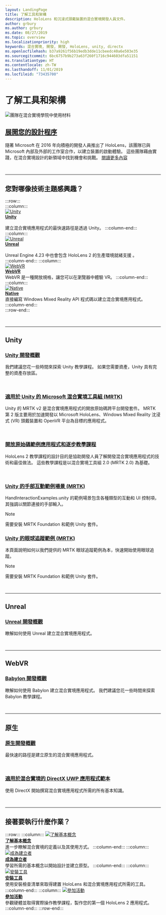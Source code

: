 ```yaml
---
layout: LandingPage
title: 了解工具和架構
description: HoloLens 和沉浸式頭戴裝置的混合實境開發人員文件。
author: grbury
ms.author: grbury
ms.date: 08/27/2019
ms.topic: overview
ms.localizationpriority: high
keywords: 混合實境, 開發, 開發, HoloLens, unity, directx
ms.openlocfilehash: b37a9261f56b19edb3dde11cbeedc40a6e503e35
ms.sourcegitcommit: 6bc6757b9b273a63f260f1716c944603dfa51151
ms.translationtype: HT
ms.contentlocale: zh-TW
ms.lasthandoff: 11/01/2019
ms.locfileid: "73435700"
---
```

# <a name="learn-the-tools-and-architecture"></a>了解工具和架構


![團隊在混合實境學院中使用材料](images/Development_Hero.png)

## <a name="expand-your-design-processcase-study-expanding-the-design-process-for-mixed-realitymd"></a>[展開您的設計程序](case-study-expanding-the-design-process-for-mixed-reality.md)

隨著 Microsoft 在 2016 年向積極的開發人員推出了 HoloLens，該團隊已與 Microsoft 內部及外部的工作室合作，以建立裝置的啟動體驗。 這些團隊藉由實踐，在混合實境設計的新領域中找到機會和挑戰。 [閱讀更多內容](case-study-expanding-the-design-process-for-mixed-reality.md)


<br>

---


## <a name="what-technology-path-are-you-interested-in"></a>您對哪像技術主題感興趣？ 


:::row:::   
    :::column:::    
       [![Unity](images/unity_logo.png)](development.md#unity)<br>
        **[Unity](development.md#unity)**<br>   
        建立混合實境應用程式的最快速路徑是透過 Unity。 
    :::column-end:::    
    :::column:::    
        [![Unreal](images/Unreal_logo.png)](development.md#unreal)<br>
         **[Unreal](development.md#unreal)**<br>    
        Unreal Engine 4.23 中也會包含 HoloLens 2 的生產環境就緒支援 。    
    :::column-end:::
    :::column:::    
        [![WebVR](images/WebVR_logo.png)](development.md#webvr)<br>
        **[WebVR](development.md#webvr)**<br>
        WebVR 是一種開放規格，讓您可以在瀏覽器中體驗 VR。 
    :::column-end:::        
    :::column:::    
        [![Native](images/VisualStudio-small_logo.png)](development.md#native)<br>
        **[Native](development.md#native)**<br> 
        直接編寫 Windows Mixed Reality API 程式碼以建立混合實境應用程式。 
    :::column-end:::    
:::row-end:::

<br>

---

## <a name="unity"></a>Unity


### <a name="unity-development-overviewunity-development-overviewmd"></a>[Unity 開發概觀](unity-development-overview.md)
我們建議您花一些時間來探索 Unity 教學課程。 如果您需要資產，Unity 具有完整的資產存放區。 

<br>

### <a name="microsofts-mixed-reality-toolkit-mrtk-for-unitymrtk-getting-startedmd"></a>[適用於 Unity 的 Microsoft 混合實境工具組 (MRTK)](mrtk-getting-started.md)
Unity 的 MRTK v2 是混合實境應用程式的開放原始碼跨平台開發套件。 MRTK 第 2 版主要用於加速開發以 Microsoft HoloLens、Windows Mixed Reality 沈浸式 (VR) 頭戴裝置和 OpenVR 平台為目標的應用程式。

<br>

### <a name="open-source-sample-apps-and-step-by-step-tutorialstutorialsmd"></a>[開放原始碼範例應用程式和逐步教學課程](tutorials.md)
HoloLens 2 教學課程的設計目的是協助開發人員了解開發混合實境應用程式的技術和最佳做法。 這些教學課程是以混合實境工具組 2.0 (MRTK 2.0) 為基礎。

<br>

### <a name="hand-interaction-examples-scene-mrtk-for-unityhttpsmicrosoftgithubiomixedrealitytoolkit-unitydocumentationgettingstartedwiththemrtkhtmlopen-and-run-the-handinteractionexamples-scene-in-editor"></a>[Unity 的手部互動範例場景 (MRTK)](https://microsoft.github.io/MixedRealityToolkit-Unity/Documentation/GettingStartedWithTheMRTK.html#open-and-run-the-handinteractionexamples-scene-in-editor)
HandInteractionExamples.unity 的範例場景包含各種類型的互動和 UI 控制項，其強調以關節連接的手部輸入。
>[!NOTE]
>需要安裝 MRTK Foundation 和範例 Unity 套件。

### <a name="eye-tracking-examples-mrtk-for-unityhttpsmicrosoftgithubiomixedrealitytoolkit-unitydocumentationeyetrackingeyetracking_examplesoverviewhtml"></a>[Unity 的眼球追蹤範例 (MRTK)](https://microsoft.github.io/MixedRealityToolkit-Unity/Documentation/EyeTracking/EyeTracking_ExamplesOverview.html)
本頁面說明如何以我們提供的 MRTK 眼球追蹤範例為本，快速開始使用眼球追蹤。
>[!NOTE]
>需要安裝 MRTK Foundation 和範例 Unity 套件。

<br>

---

## <a name="unreal"></a>Unreal

### <a name="unreal-development-overviewunreal-development-overviewmd"></a>[Unreal 開發概觀](unreal-development-overview.md)
瞭解如何使用 Unreal 建立混合實境應用程式。

<br>

---

## <a name="webvr"></a>WebVR    

### <a name="babylon-development-overviewhttpsdocbabylonjscom"></a>[Babylon 開發概觀](https://doc.babylonjs.com/)  
瞭解如何使用 Babylon 建立混合實境應用程式。 我們建議您花一些時間來探索 Babylon 教學課程。

<br>

---

## <a name="native"></a>原生


### <a name="native-development-overviewdirectx-development-overviewmd"></a>[原生開發概觀](directx-development-overview.md)
最快速的路徑是建立原生的混合實境應用程式。

<br>

### <a name="directx-uwp-app-templates-for-mixed-realityhttpsmarketplacevisualstudiocomitemsitemnamewindowsmixedrealityteamwindowsmixedrealityapptemplatesvsix"></a>[適用於混合實境的 DirectX UWP 應用程式範本](https://marketplace.visualstudio.com/items?itemName=WindowsMixedRealityteam.WindowsMixedRealityAppTemplatesVSIX)
使用 DirectX 開始撰寫混合實境應用程式所需的所有基本知識。

<br>

---


## <a name="what-would-you-like-to-do-next"></a>接著要執行什麼作業？


:::row:::
    :::column:::
       [![了解基本概念](images/icon-lightbulb.jpg)](index.md#understand-the-basics)<br>
        **[了解基本概念](index.md#understand-the-basics)**<br>
        進一步瞭解混合實境的定義以及其使用方式。
    :::column-end:::
    :::column:::
        [![成為建立者](images/icon-design.jpg)](design.md)<br>
         **[成為建立者](design.md)**<br>
        學習所需的基本概念以開始設計並建立原型。
    :::column-end:::
    :::column:::
        [![安裝工具](images/icon-developer.jpg)](install-the-tools.md)<br>
         **[安裝工具](install-the-tools.md)**<br>
        使用安裝檢查清單來取得建置 HoloLens 和混合實境應用程式所需的工具。
    :::column-end:::
    :::column:::
        [![參加活動](images/icon-calendar.jpg)](sf-academy-events.md)<br>
         **[參加活動](sf-academy-events.md)**<br>
        參觀硬體並取得實際操作教學課程，製作您的第一個 HoloLens 2 應用程式。
    :::column-end:::
:::row-end:::


<br>

<br>
